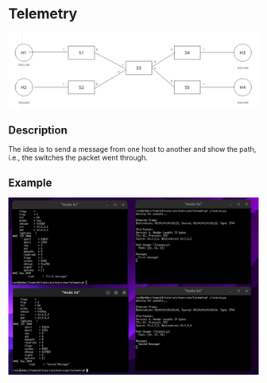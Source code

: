 # Telemetry
<img src="tele_topo.png">

## Description
The idea is to send a message from one host to another and show the path, i.e., the switches the packet went through.

## Example
<img src="tele_example.png">
